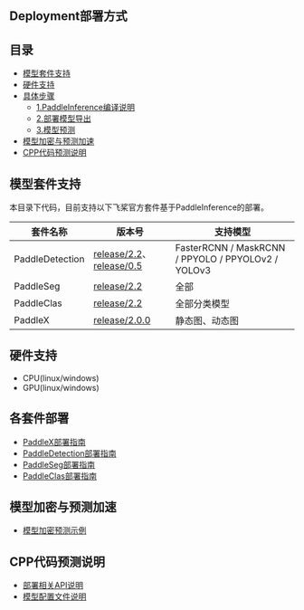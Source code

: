 ## Deployment部署方式

## 目录
- [模型套件支持](#模型套件支持)
- [硬件支持](#硬件支持)
- [具体步骤](#具体步骤)
  - [1.PaddleInference编译说明](#1PaddleInference编译说明)
  - [2.部署模型导出](#2部署模型导出)
  - [3.模型预测](#3模型预测)
- [模型加密与预测加速](#模型加密与预测加速)
- [CPP代码预测说明](#CPP代码预测说明)


## 模型套件支持
本目录下代码，目前支持以下飞桨官方套件基于PaddleInference的部署。

| 套件名称 | 版本号   | 支持模型 | 
| -------- | -------- | ------- |
| PaddleDetection  | [release/2.2](https://github.com/PaddlePaddle/PaddleDetection/tree/release/2.2)、[release/0.5](https://github.com/PaddlePaddle/PaddleDetection/tree/release/0.5) |  FasterRCNN / MaskRCNN / PPYOLO / PPYOLOv2 / YOLOv3   |  
| PaddleSeg        | [release/2.2](https://github.com/PaddlePaddle/PaddleSeg/tree/release/2.2)       |  全部  |
| PaddleClas       | [release/2.2](https://github.com/PaddlePaddle/PaddleClas/tree/release/2.2)      |  全部分类模型  |
| PaddleX          | [release/2.0.0](https://github.com/PaddlePaddle/PaddleX)                        |  静态图、动态图   |

## 硬件支持
- CPU(linux/windows)
- GPU(linux/windows)

## 各套件部署

- [PaddleX部署指南](./models/paddlex.md)
- [PaddleDetection部署指南](./models/paddledetection.md)
- [PaddleSeg部署指南](./models/paddleseg.md)
- [PaddleClas部署指南](./models/paddleclas.md)

## 模型加密与预测加速

- [模型加密预测示例](./docs/demo/decrypt_infer.md)

## CPP代码预测说明

- [部署相关API说明](./apis/model.md)
- [模型配置文件说明](./apis/yaml.md)
